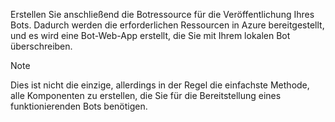 Erstellen Sie anschließend die Botressource für die Veröffentlichung Ihres Bots. Dadurch werden die erforderlichen Ressourcen in Azure bereitgestellt, und es wird eine Bot-Web-App erstellt, die Sie mit Ihrem lokalen Bot überschreiben.

> [!NOTE]
> Dies ist nicht die einzige, allerdings in der Regel die einfachste Methode, alle Komponenten zu erstellen, die Sie für die Bereitstellung eines funktionierenden Bots benötigen.